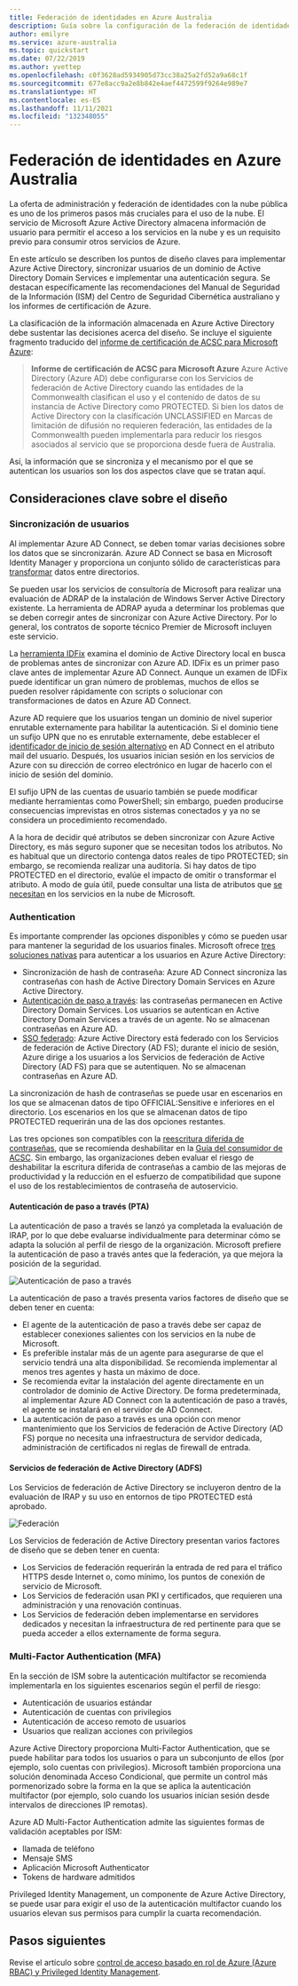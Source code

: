 ```yaml
---
title: Federación de identidades en Azure Australia
description: Guía sobre la configuración de la federación de identidades en las regiones de Australia para cumplir con los requisitos específicos de las directivas, los reglamentos y la legislación de la administración pública de Australia.
author: emilyre
ms.service: azure-australia
ms.topic: quickstart
ms.date: 07/22/2019
ms.author: yvettep
ms.openlocfilehash: c0f3628ad5934905d73cc38a25a2fd52a9a68c1f
ms.sourcegitcommit: 677e8acc9a2e8b842e4aef4472599f9264e989e7
ms.translationtype: HT
ms.contentlocale: es-ES
ms.lasthandoff: 11/11/2021
ms.locfileid: "132348055"
---
```

# <a name="identity-federation-in-azure-australia"></a>Federación de identidades en Azure Australia

La oferta de administración y federación de identidades con la nube pública es uno de los primeros pasos más cruciales para el uso de la nube. El servicio de Microsoft Azure Active Directory almacena información de usuario para permitir el acceso a los servicios en la nube y es un requisito previo para consumir otros servicios de Azure.

En este artículo se describen los puntos de diseño claves para implementar Azure Active Directory, sincronizar usuarios de un dominio de Active Directory Domain Services e implementar una autenticación segura. Se destacan específicamente las recomendaciones del Manual de Seguridad de la Información (ISM) del Centro de Seguridad Cibernética australiano y los informes de certificación de Azure.

La clasificación de la información almacenada en Azure Active Directory debe sustentar las decisiones acerca del diseño. Se incluye el siguiente fragmento traducido del [informe de certificación de ACSC para Microsoft Azure](https://aka.ms/au-irap):

>**Informe de certificación de ACSC para Microsoft Azure** Azure Active Directory (Azure AD) debe configurarse con los Servicios de federación de Active Directory cuando las entidades de la Commonwealth clasifican el uso y el contenido de datos de su instancia de Active Directory como PROTECTED. Si bien los datos de Active Directory con la clasificación UNCLASSIFIED en Marcas de limitación de difusión no requieren federación, las entidades de la Commonwealth pueden implementarla para reducir los riesgos asociados al servicio que se proporciona desde fuera de Australia.

Así, la información que se sincroniza y el mecanismo por el que se autentican los usuarios son los dos aspectos clave que se tratan aquí.

## <a name="key-design-considerations"></a>Consideraciones clave sobre el diseño

### <a name="user-synchronisation"></a>Sincronización de usuarios

Al implementar Azure AD Connect, se deben tomar varias decisiones sobre los datos que se sincronizarán. Azure AD Connect se basa en Microsoft Identity Manager y proporciona un conjunto sólido de características para [transformar](../active-directory/hybrid/how-to-connect-sync-best-practices-changing-default-configuration.md) datos entre directorios.

Se pueden usar los servicios de consultoría de Microsoft para realizar una evaluación de ADRAP de la instalación de Windows Server Active Directory existente. La herramienta de ADRAP ayuda a determinar los problemas que se deben corregir antes de sincronizar con Azure Active Directory. Por lo general, los contratos de soporte técnico Premier de Microsoft incluyen este servicio.

La [herramienta IDFix](/office365/enterprise/install-and-run-idfix) examina el dominio de Active Directory local en busca de problemas antes de sincronizar con Azure AD. IDFix es un primer paso clave antes de implementar Azure AD Connect. Aunque un examen de IDFix puede identificar un gran número de problemas, muchos de ellos se pueden resolver rápidamente con scripts o solucionar con transformaciones de datos en Azure AD Connect.

Azure AD requiere que los usuarios tengan un dominio de nivel superior enrutable externamente para habilitar la autenticación. Si el dominio tiene un sufijo UPN que no es enrutable externamente, debe establecer el [identificador de inicio de sesión alternativo](../active-directory/hybrid/plan-connect-userprincipalname.md) en AD Connect en el atributo mail del usuario. Después, los usuarios inician sesión en los servicios de Azure con su dirección de correo electrónico en lugar de hacerlo con el inicio de sesión del dominio.

El sufijo UPN de las cuentas de usuario también se puede modificar mediante herramientas como PowerShell; sin embargo, pueden producirse consecuencias imprevistas en otros sistemas conectados y ya no se considera un procedimiento recomendado.

A la hora de decidir qué atributos se deben sincronizar con Azure Active Directory, es más seguro suponer que se necesitan todos los atributos. No es habitual que un directorio contenga datos reales de tipo PROTECTED; sin embargo, se recomienda realizar una auditoría. Si hay datos de tipo PROTECTED en el directorio, evalúe el impacto de omitir o transformar el atributo. A modo de guía útil, puede consultar una lista de atributos que [se necesitan](../active-directory/hybrid/reference-connect-sync-attributes-synchronized.md) en los servicios en la nube de Microsoft.

### <a name="authentication"></a>Authentication

Es importante comprender las opciones disponibles y cómo se pueden usar para mantener la seguridad de los usuarios finales.
Microsoft ofrece [tres soluciones nativas](../active-directory/hybrid/plan-connect-user-signin.md) para autenticar a los usuarios en Azure Active Directory:

* Sincronización de hash de contraseña: Azure AD Connect sincroniza las contraseñas con hash de Active Directory Domain Services en Azure Active Directory.
* [Autenticación de paso a través](../active-directory/hybrid/how-to-connect-pta.md): las contraseñas permanecen en Active Directory Domain Services. Los usuarios se autentican en Active Directory Domain Services a través de un agente. No se almacenan contraseñas en Azure AD.
* [SSO federado](../active-directory/hybrid/how-to-connect-fed-whatis.md): Azure Active Directory está federado con los Servicios de federación de Active Directory (AD FS); durante el inicio de sesión, Azure dirige a los usuarios a los Servicios de federación de Active Directory (AD FS) para que se autentiquen. No se almacenan contraseñas en Azure AD.

La sincronización de hash de contraseñas se puede usar en escenarios en los que se almacenan datos de tipo OFFICIAL:Sensitive e inferiores en el directorio. Los escenarios en los que se almacenan datos de tipo PROTECTED requerirán una de las dos opciones restantes.

Las tres opciones son compatibles con la [reescritura diferida de contraseñas](../active-directory/authentication/concept-sspr-writeback.md), que se recomienda deshabilitar en la [Guía del consumidor de ACSC](https://aka.ms/au-irap). Sin embargo, las organizaciones deben evaluar el riesgo de deshabilitar la escritura diferida de contraseñas a cambio de las mejoras de productividad y la reducción en el esfuerzo de compatibilidad que supone el uso de los restablecimientos de contraseña de autoservicio.

#### <a name="pass-through-authentication-pta"></a>Autenticación de paso a través (PTA)

La autenticación de paso a través se lanzó ya completada la evaluación de IRAP, por lo que debe evaluarse individualmente para determinar cómo se adapta la solución al perfil de riesgo de la organización. Microsoft prefiere la autenticación de paso a través antes que la federación, ya que mejora la posición de la seguridad.

![Autenticación de paso a través](media/pta1.png)

La autenticación de paso a través presenta varios factores de diseño que se deben tener en cuenta:

* El agente de la autenticación de paso a través debe ser capaz de establecer conexiones salientes con los servicios en la nube de Microsoft.
* Es preferible instalar más de un agente para asegurarse de que el servicio tendrá una alta disponibilidad. Se recomienda implementar al menos tres agentes y hasta un máximo de doce.
* Se recomienda evitar la instalación del agente directamente en un controlador de dominio de Active Directory. De forma predeterminada, al implementar Azure AD Connect con la autenticación de paso a través, el agente se instalará en el servidor de AD Connect.
* La autenticación de paso a través es una opción con menor mantenimiento que los Servicios de federación de Active Directory (AD FS) porque no necesita una infraestructura de servidor dedicada, administración de certificados ni reglas de firewall de entrada.

#### <a name="active-directory-federation-services-adfs"></a>Servicios de federación de Active Directory (ADFS)

Los Servicios de federación de Active Directory se incluyeron dentro de la evaluación de IRAP y su uso en entornos de tipo PROTECTED está aprobado.

![Federación](media/federated-identity.png)

Los Servicios de federación de Active Directory presentan varios factores de diseño que se deben tener en cuenta:

* Los Servicios de federación requerirán la entrada de red para el tráfico HTTPS desde Internet o, como mínimo, los puntos de conexión de servicio de Microsoft.
* Los Servicios de federación usan PKI y certificados, que requieren una administración y una renovación continuas.
* Los Servicios de federación deben implementarse en servidores dedicados y necesitan la infraestructura de red pertinente para que se pueda acceder a ellos externamente de forma segura.

### <a name="multi-factor-authentication-mfa"></a>Multi-Factor Authentication (MFA)

En la sección de ISM sobre la autenticación multifactor se recomienda implementarla en los siguientes escenarios según el perfil de riesgo:

* Autenticación de usuarios estándar
* Autenticación de cuentas con privilegios
* Autenticación de acceso remoto de usuarios
* Usuarios que realizan acciones con privilegios

Azure Active Directory proporciona Multi-Factor Authentication, que se puede habilitar para todos los usuarios o para un subconjunto de ellos (por ejemplo, solo cuentas con privilegios). Microsoft también proporciona una solución denominada Acceso Condicional, que permite un control más pormenorizado sobre la forma en la que se aplica la autenticación multifactor (por ejemplo, solo cuando los usuarios inician sesión desde intervalos de direcciones IP remotas).

Azure AD Multi-Factor Authentication admite las siguientes formas de validación aceptables por ISM:

* llamada de teléfono
* Mensaje SMS
* Aplicación Microsoft Authenticator
* Tokens de hardware admitidos

Privileged Identity Management, un componente de Azure Active Directory, se puede usar para exigir el uso de la autenticación multifactor cuando los usuarios elevan sus permisos para cumplir la cuarta recomendación.

## <a name="next-steps"></a>Pasos siguientes

Revise el artículo sobre [control de acceso basado en rol de Azure (Azure RBAC) y Privileged Identity Management](role-privileged.md).
